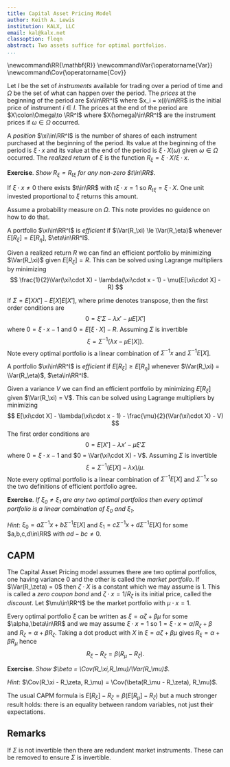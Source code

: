 ```yaml
---
title: Capital Asset Pricing Model
author: Keith A. Lewis
institution: KALX, LLC
email: kal@kalx.net
classoption: fleqn
abstract: Two assets suffice for optimal portfolios.
...
```


\newcommand\RR{\mathbf{R}}
\newcommand\Var{\operatorname{Var}}
\newcommand\Cov{\operatorname{Cov}}

Let $I$ be the set of _instruments_ available for trading over a period of time
and $Ω$ be the set of what can happen over the period.
The _prices_ at the beginning of the period are $x\in\RR^I$ where $x_i = x(i)\in\RR$ is the initial
price of instrument $i\in I$.
The prices at the end of the period are $X\colon\Omega\to \RR^I$ where $X(\omega)\in\RR^I$
are the instrument prices if $\omega\in\Omega$ occurred.

A _position_ $\xi\in\RR^I$ is the number of shares of each instrument purchased
at the beginning of the period. Its value at the beginning of the period
is $\xi\cdot x$ and its value at the end of the period is $\xi\cdot X(\omega)$
given $\omega\in\Omega$ occurred. The _realized return_ of $\xi$
is the function $R_\xi = \xi\cdot X/\xi\cdot x$.

__Exercise__. _Show $R_\xi = R_{t\xi}$ for any non-zero $t\in\RR$_.

If $\xi\cdot x\not=0$ there exists $t\in\RR$ with $t\xi\cdot x = 1$
so $R_{t\xi} = \xi\cdot X$. One unit invested proportional to $\xi$
returns this amount.

Assume a probability measure on $\Omega$. This note provides no guidence on how to do that.

A portfolio $\xi\in\RR^I$ is _efficient_ if $\Var(R_\xi) \le \Var(R_\eta)$
whenever $E[R_\xi] = E[R_\eta]$, $\eta\in\RR^I$.

Given a realized return $R$ we can find an efficient portfolio by
minimizing $\Var(R_\xi)$ given $E[R_\xi] = R$. This can be solved using Lagrange
multipliers by minimizing
$$
	\frac{1}{2}\Var(\xi\cdot X) - \lambda(\xi\cdot x - 1) - \mu(E[\xi\cdot X] - R)
$$

If $\Sigma = E[XX'] - E[X]E[X']$, where prime denotes transpose, then the first order conditions are
$$
	0 = \xi'\Sigma - \lambda x' - \mu E[X']
$$
where $0 = \xi\cdot x - 1$ and $0 = E[\xi\cdot X] - R$. Assuming $\Sigma$ is invertible
$$
	\xi = \Sigma^{-1}(\lambda x - \mu E[X]).
$$
Note every optimal portfolio is a linear combination of $\Sigma^{-1}x$ and $\Sigma^{-1}E[X]$.

A portfolio $\xi\in\RR^I$ is _efficient_ if $E[R_\xi] \ge E[R_\eta]$
whenever $\Var(R_\xi) = \Var(R_\eta)$, $\eta\in\RR^I$.

Given a variance $V$ we can find an efficient portfolio by
minimizing $E[R_\xi]$ given $\Var(R_\xi) = V$. This can be solved using Lagrange
multipliers by minimizing
$$
	E[\xi\cdot X] - \lambda(\xi\cdot x - 1) - \frac{\mu}{2}(\Var(\xi\cdot X) - V)
$$
The first order conditions are
$$
	0 = E[X'] - \lambda x' - \mu \xi'\Sigma
$$
where $0 = \xi\cdot x - 1$ and $0 = \Var(\xi\cdot X) - V$. Assuming $\Sigma$ is invertible
$$
	\xi = \Sigma^{-1}(E[X] - \lambda x)/\mu.
$$
Note every optimal portfolio is a linear combination of $\Sigma^{-1}E[X]$ and
$\Sigma^{-1}x$ so the two definitions of efficient portfolio agree.

__Exercise__. _If $\xi_0\not=\xi_1$ are any two optimal portfolios then
every optimal portfolio is a linear combination of $\xi_0$ and $\xi_1$_.

_Hint_: $\xi_0 = a\Sigma^{-1}x + b\Sigma^{-1}E[X]$ and
$\xi_1 = c\Sigma^{-1}x + d\Sigma^{-1}E[X]$ for some $a,b,c,d\in\RR$ with
$ad - bc\not=0$.

## CAPM

The Capital Asset Pricing model assumes there are two optimal portfolios,
one having variance 0 and the other is called the _market portfolio_.
If $\Var(R_\zeta) = 0$ then $\zeta\cdot X$ is a constant which we may
assume is 1.  This is called a _zero coupon bond_ and $\zeta\cdot x = 1/R_\zeta$
is its initial price, called the _discount_. Let $\mu\in\RR^I$ be the market portfolio
with $\mu\cdot x = 1$.

Every optimal portfolio $\xi$ can be written as $\xi = \alpha\zeta + \beta\mu$ for
some $\alpha,\beta\in\RR$ and we may assume $\xi\cdot x = 1$
so $1 = \xi\cdot x = \alpha/R_\zeta + \beta$ and $R_\zeta = \alpha + \beta R_\zeta$.
Taking a dot product with $X$ in $\xi = \alpha\zeta + \beta\mu$ gives
$R_\xi = \alpha + \beta R_\mu$ hence
$$
	R_\xi - R_\zeta = \beta(R_\mu - R_\zeta).
$$

__Exercise__. _Show $\beta = \Cov(R_\xi,R_\mu)/\Var(R_\mu)$_.

_Hint_: $\Cov(R_\xi - R_\zeta, R_\mu) = \Cov(\beta(R_\mu - R_\zeta), R_\mu)$.

The usual CAPM formula is $E[R_\xi] - R_\zeta = \beta(E[R_\mu] - R_\zeta)$
but a much stronger result holds: there is an equality between random variables,
not just their expectations.

## Remarks

If $\Sigma$ is not invertible then there are redundent market instruments.
These can be removed to ensure $\Sigma$ is invertible.

<!--

## Derivative

A _derivative instrument_ is a function $A\colonΩ\to\RR$ that pays some _amount_
at the end of the period depending on what happened.
If there is a $γ\in\RR^I$ with
$γ\cdot X = A$ then there is a perfect hedge. The _cost_ of
setting up the hedge at the beginning of the period is $γ\cdot x$.

If more things can happen than the number of instruments then it is not
the case perfect hedges always exist.  The usual case is that they do
not and risk management involves the study of how well a derivative can
be hedged.
The basic problem of one-period hedging is to find $γ\in\RR^I$ such that
$γ\cdot X - A$ is "minimized" in some sense.

## Arbitrage

The cost of acquiring $γ$ shares of each instrument at the beginning
of the period is $γ\cdot x$. If that is negative then you make money.
At the end of the period you close the position by selling all of your
shares.  This results in a cash flow of $γ\cdot X$ to your account.
If that is non-negative then you don't lose money.  A one period model
has _arbitrage_ if there exists $γ\in \RR^I$ with $γ\cdot x <
0$ and $γ\cdot X(\omega)\ge0$, $\omega\inΩ$.

## FTAP

The one-period Fundamental Theorem of Asset Pricing states that there is no
arbitrage if and only if there exists a non-negative measure $\Pi$ on $Ω$
such that $x = \int_Ω X\,d\Pi$. If such a measure exists and
$γ\cdot X\ge 0$ then $γ\cdot x \ge 0$ so there is no arbitrage.

We assume $X$ is bounded and $\Pi$ is finitely additive.

**Lemma.** _If $x\in\bm{R}^n$ and $C$ is a closed cone in
$\bm{R}^n$ with $x\not\in C$ then there exists $ξ\in\bm{R}^n$
with $ξ\cdot x < 0$ and $ξ\cdot y \ge0$ for $y\in C$._

Recall that a _cone_ is a subset of a vector space closed under addition
and multiplication by a positive scalar, that is, $C + C\subseteq C$
and $tC\subseteq C$ for $t > 0$.
For example, the set of arbitrage positions is a cone.

_Proof._ Since $C$ is closed and convex there exists $x^*\in C$ with
$0 < ||x^* - x|| \le ||y - x||$ for all $y\in C$.  Let $ξ = x^* - x$.
For any $y\in C$ and $t > 0$ we have $ty + x^*\in C$ so $||ξ|| \le ||ty + ξ||$. 
Simplifying gives $t^2||y||^2 + 2tξ\cdot y\ge 0$. 
Dividing by $t > 0$ and letting $t$ decrease to 0 shows $ξ\cdot y\ge 0$. 
Take $y = x^*$ then $tx^* + x^*\in C$ for $t \ge -1$. By similar reasoning,
letting $t$ increase to 0 shows $ξ\cdot x^*\le 0$ so $ξ\cdot x^* = 0$. 
Since $0 < ||ξ||^2 = ξ\cdot (x^* - x) = -ξ\cdot x$ we have $ξ\cdot x < 0$.
$\blacksquare$

The set of non-negative finitely additive measures is a closed
cone and $X\mapsto \int_Ω X\,d\Pi$ is positive, linear, and continuous
so $C = \{\int_Ω X\,d\Pi \mid \Pi\ge 0\}$ is also a closed cone.
The contrapositive of the FTAP follows from the lemma.

The proof also shows how to find an arbitrage when one exists.
For example, if $Ω$ is a singleton then the cone generated by $X(Ω)$
is $\{tX(ω)\mid t \ge 0\}$ where $Ω = \{ω\}$.  The projection onto the
ray is $e\otimes e$ where $e = X(ω)/\|X(ω)\|$ so $ξ = (x\cdot e)e - x$
is an arbitrage unless $x$ is a positive scalar multiple of $X(ω)$.

Note that the lemma is a purely geometric fact that does not involve measures.
It is usually called Farkas' lemma and is a special case of the Hahn-Banach theorem
in finite dimensional space.

## Hedging

Given a derivative payoff $A$ at the end of the period we wish to
minimize, in some sense, $γ\cdot X - A$ over available hedges $γ\in\RR^I$.

__Lemma__. _Using the notation above $(γ\cdot X - A)^2 = \|(XX')^{1/2}(γ - XA/X'X)\|^2$ on $Ω$_.

Letting $Σ = (XX')^{1/2}$ we have 
$$
	\|Σγ - Σ^{-1}XA\|^2 = γ'XX'γ - 2γ'XA + X'(XX')^{-1}X A^2
$$
so 
$$
\begin{aligned}
(γ\cdot X - A)^2 &= γ'XX'γ - 2γ'XA + A^2 \\
	&= \|Σγ - Σ^{-1}XA\|^2 - X'(XX')^{-1}X A^2 + A^2.\\
\end{aligned}
$$
Since $(XX')X = X(X'X)$ the matrix $XX'$ has eigenvector $X$ with eigenvalue $V = X'X$
as functions on $Ω$.
This implies $Σ^{-1}X = X/\sigma$ and $X'(XX')^{-1}X = 1$ hence
$$
	(γ\cdot X - A)^2 = \|Σ γ - XA/\sigma\|^2 = \|Σ(γ - XA/σ^2)\|^2.
$$

Given a probability measure on $Ω$, $E[(γ\cdot X - A)^2]$ is minimized
when $γ - E[XX']^{-1}E[XA] = 0$. This is analogous to $γ - XA/σ^2$
being "minimized" over $Ω$. 

If $Ω = \{ω\}$ is a singleton then $γ^* = X(ω)A(ω)/\|X(ω)\|^2$ is the natural choice for the
best estimate. If the model is arbitrage free then $Rx = X(ω)$ for some $R > 0$ and
$γ\cdot x = A(ω)/R$ is the cost of the hedge. In this case $γ\cdot X(ω) = A(ω)$ replicates the derivative
and $X(ω)X'(ω) = R^2xx'$ so $R = \|X\|/\|x\|$.

If $Ω = \{ω_0, ω_1\}$ has two points then $XX'$ is rank two.
If $u,v\in\RR^I$ then the SVD of $uu' + vv'$ in terms of the basis $\{u,v\}$ has eigenvalues 
$$
(a^2 + c^2 \pm \sqrt{(a^2 - c^2)^2 + (2b)^2})/2
$$
where $a^2 = u'u = \|u\|^2$,
$c^2 = v'v = \|v\|^2$, and
$b = u'v = v'u = ρac$.
Note $\|u \pm v\|^2 = a^2 \pm 2b + c^2$.
The eigenvectors are
$$
(a^2 - c^2 \pm \sqrt{(a^2 - c^2)^2 + (2b)^2}, 2b).
$$
Note these are orthogonal and if $a = c$ the eigenvalues are
$a^2 \pm b$, and the eigenvectors are $2(\pm b, b)$

Using $\sqrt{d + x} \approx \sqrt{d} + x/2\sqrt{d}$ for small $x$, the eigenvalues for small $ρ$
are $(a^2 + c^2 \pm |a^2 - c^2| + 2b^2)/2$.
If $a \ge c$ these are $a^2 + b^2/sqrt{a^c - c^2}$ and $c^2 - b^2/sqrt{a^c - c^2}$.
The corresponding eigenvectors are
$(a^2 - c^2 \pm |a^2 - c^2| + 2b^2, 2b)$.
If $a \ge c$ these are $2(a^2 - c^2 + b^2, b)$ and $2(-b^2, b)$.

$$
-(a^2 - c^2 + b^2)b^2 + (b+e)^2$.
= -(a^2 - c^2 + b^2)b^2 + b^2 + 2be + e^2$
$$
$$
	e = -b \pm \sqrt{b^2 + b((a^2 - c^2 + b^2)b^2}
$$

Let $d^2 = a^2 - c^2$ assuming $a \ge c$.
$$
\|(d \pm \sqrt{d^2 + 4b^2})u + 2bv\|^2
$$
$$
= (d \pm \sqrt{d^2 + 4b^2})^2 u'u
  + 2(d \pm \sqrt{d^2 + 4b^2})2b u'v
  + 4b^2 v'v
$$  
$$  
= (d \pm \sqrt{d^2 + 4b^2})^2 a^2
  + 4(d \pm \sqrt{d^2 + 4b^2})b^2
  + 4b^2 c^2
$$
$$
= (d^2 \pm 2d\sqrt{d^2 + 4b^2} + d^2 + 4b^2) a^2
  + 4(d \pm \sqrt{d^2 + 4r^2})b^2
  + 4b^2 c^2
$$
$$
= (a^2d^2 \pm 2a^2d\sqrt{d^2 + 4b^2} + a^2d^2 + 4a^2b^2)
  + 4b^2d \pm 4b^2\sqrt{d^2 + 4r^2}
  + 4b^2 c^2
$$
$$
= 2a^2d^2 + 4a^2b^2
+ 4b^2d
+ 4b^2 c^2
\pm (2a^2d + 4b^2)\sqrt{d^2 + 4b^2}
$$

In general we can do a principal component analysis on $\{X(ω)A(ω)/\|X(ω)\|^2\mid ω\in Ω\}$ and
choose $γ^*$ to be first principal component.

Fix a probability measure and let $Σ = E[XX']^{1/2}$ so
$$
\begin{aligned}
E[(γ\cdot X - A)^2] &= γ'E[XX']γ - 2E[X'A]γ + E[A^2]\\
	&= \|Σγ - Σ^{-1}E[XA]\|^2 - \|Σ^{-1}E[XA]\|^2 + E[A^2].\\
\end{aligned}
$$
This has minimum value $E[A^2] - E[X'A]E[XX']^{-1}E[XA]$ when $γ = E[XX']^{-1}E[XA]$.
The least squares minimum does not depend on initial prices $x$, but we are only
interested in arbitrage free models. In this case we have $x = \int X\,dΠ = E[X]\|Π\|$
where we use the probability measure $P = Π/\|Π\|$.


### Two Instruments

Let $x = (r, s)$, $r,s\in\RR$ and $X = (R, S)$, $R,S\colonΩ\to\RR$.
We may assume $r = s = 1$. The matrix $XX'$ has eigenvectors
$(R/S, 1)$ and $(-S/R, 1)$ with eigenvalues $σ^2 = R^2 + S^2$ and $0$, respectively.

We have
$$
E[XX'] = \begin{pmatrix} E[R^2] & E[RS] \\ E[SR] & E[S^2] \end{pmatrix}
$$
and
$$
E[XX']^{-1} = \frac{1}{E[R^2]E[S^2] - E[RS]^2} 
\begin{pmatrix} E[S^2] & -E[RS] \\ -E[SR] & E[R^2] \end{pmatrix}
$$
The eigenvalues of $E[XX']$ are
$$
(E[R^2] + E[S^2] \pm \sqrt{(E[R^2] - E[S^2])^2 + 4 E[RS]^2})/2
$$
and
The corresponding eigenvectors are
$$
((E[R^2] - E[S^2] \pm \sqrt{(E[R^2] - E[S^2])^2 + 4 E[RS]^2})/2E[RS], 1).
$$

$E[X^2] = E[X]^2 + Var(X)$

-->
